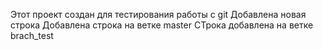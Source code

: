 Этот проект создан для тестирования работы с git
Добавлена новая строка
Добавлена строка на ветке master
СТрока добавлена на ветке brach_test
